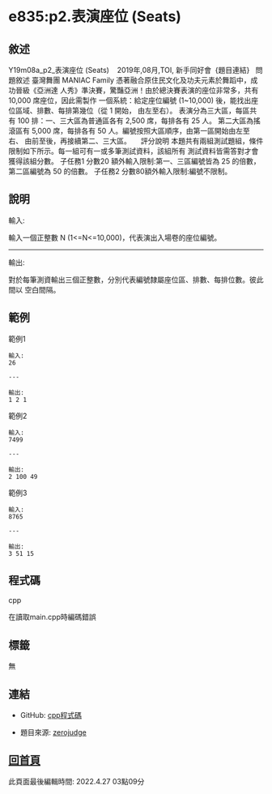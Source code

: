 # e835:p2.表演座位 (Seats)

## 敘述

Y19m08a_p2_表演座位 (Seats)    2019年,08月,TOI, 新手同好會  {題目連結}
 
問題敘述
臺灣舞團 MANIAC Family 憑著融合原住民文化及功夫元素於舞蹈中，成功晉級《亞洲達 人秀》準決賽，驚豔亞洲！由於總決賽表演的座位非常多，共有 10,000 席座位，因此需製作 一個系統：給定座位編號 (1~10,000) 後，能找出座位區域、排數、每排第幾位（從 1 開始， 由左至右）。 表演分為三大區，每區共有 100 排：一、三大區為普通區各有 2,500 席，每排各有 25 人。 第二大區為搖滾區有 5,000 席，每排各有 50 人。編號按照大區順序，由第一區開始由左至右、 由前至後，再接續第二、三大區。
 
 
評分說明 本題共有兩組測試題組，條件限制如下所示。每一組可有一或多筆測試資料，該組所有 測試資料皆需答對才會獲得該組分數。
子任務1 分數20 額外輸入限制:第一、三區編號皆為 25 的倍數，第二區編號為 50 的倍數。
子任務2 分數80額外輸入限制:編號不限制。
 


## 說明

輸入:

輸入一個正整數 N (1<=N<=10,000)，代表演出入場卷的座位編號。
 

---

輸出:

對於每筆測資輸出三個正整數，分別代表編號隸屬座位區、排數、每排位數。彼此間以 空白間隔。
 

## 範例
範例1

```
輸入:
26

---

輸出:
1 2 1

```
範例2

```
輸入:
7499

---

輸出:
2 100 49

```
範例3

```
輸入:
8765

---

輸出:
3 51 15

```

## 程式碼
cpp


在讀取main.cpp時編碼錯誤

## 標籤

無

## 連結
- GitHub: [cpp程式碼](https://github.com/henryleecode23/solve_record/blob/main/zerojudge/e835/main.cpp)


- 題目來源: [zerojudge](https://zerojudge.tw/ShowProblem?problemid=e835)

## [回首頁](https://henryleecode23.github.io/solve_record/)

此頁面最後編輯時間: 2022.4.27 03點09分
